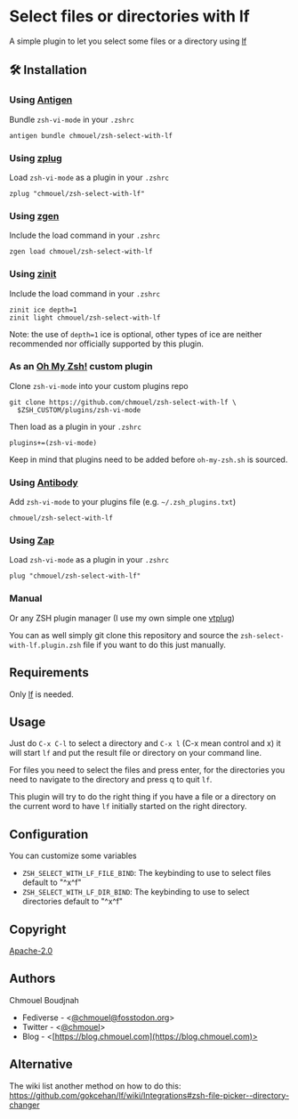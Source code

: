 # Select files or directories with lf

A simple plugin to let you select some files or a directory using [lf](https://github.com/gokcehan/lf)

## 🛠️ Installation

### Using [Antigen](https://github.com/zsh-users/antigen)

Bundle `zsh-vi-mode` in your `.zshrc`

```shell
antigen bundle chmouel/zsh-select-with-lf
```

### Using [zplug](https://github.com/b4b4r07/zplug)

Load `zsh-vi-mode` as a plugin in your `.zshrc`

```shell
zplug "chmouel/zsh-select-with-lf"
```

### Using [zgen](https://github.com/tarjoilija/zgen)

Include the load command in your `.zshrc`

```shell
zgen load chmouel/zsh-select-with-lf
```

### Using [zinit](https://github.com/zdharma-continuum/zinit)

Include the load command in your `.zshrc`

```shell
zinit ice depth=1
zinit light chmouel/zsh-select-with-lf
```

Note: the use of `depth=1` ice is optional, other types of ice are neither
recommended nor officially supported by this plugin.

### As an [Oh My Zsh!](https://github.com/robbyrussell/oh-my-zsh) custom plugin

Clone `zsh-vi-mode` into your custom plugins repo

```shell
git clone https://github.com/chmouel/zsh-select-with-lf \
  $ZSH_CUSTOM/plugins/zsh-vi-mode
```

Then load as a plugin in your `.zshrc`

```shell
plugins+=(zsh-vi-mode)
```

Keep in mind that plugins need to be added before `oh-my-zsh.sh` is sourced.

### Using [Antibody](https://getantibody.github.io/)

Add `zsh-vi-mode` to your plugins file (e.g. `~/.zsh_plugins.txt`)

```shell
chmouel/zsh-select-with-lf
```

### Using [Zap](https://github.com/zap-zsh/zap)

Load `zsh-vi-mode` as a plugin in your `.zshrc`

```shell
plug "chmouel/zsh-select-with-lf"
```

### Manual

Or any ZSH plugin manager (I use my own simple one [vtplug](https://blog.chmouel.com/2022/03/18/vtplug-a-very-dumb-and-tiny-zsh-plugin-manager/))

You can as well simply git clone this repository and source the
`zsh-select-with-lf.plugin.zsh` file if you want to do this just manually.

## Requirements

Only [lf](https://github.com/gokcehan/lf) is needed.

## Usage

Just do `C-x C-l` to select a directory and `C-x l` (C-x mean control and x) it
will start `lf` and put the result file or directory on your command line.

For files you need to select the files and press enter, for the directories you
need to navigate to the directory and press q to quit `lf`.

This plugin will try to do the right thing if you have a file or a directory on
the current word to have `lf` initially started on the right directory.

## Configuration

You can customize some variables

- `ZSH_SELECT_WITH_LF_FILE_BIND`: The keybinding to use to select files default to "^x^f"
- `ZSH_SELECT_WITH_LF_DIR_BIND`: The keybinding to use to select directories default to "^x^f"

## Copyright

[Apache-2.0](./LICENSE)

## Authors

Chmouel Boudjnah

- Fediverse - <[@chmouel@fosstodon.org](https://fosstodon.org/@chmouel)>
- Twitter - <[@chmouel](https://twitter.com/chmouel)>
- Blog - <[https://blog.chmouel.com](https://blog.chmouel.com)>

## Alternative

The wiki list another method on how to do this: <https://github.com/gokcehan/lf/wiki/Integrations#zsh-file-picker--directory-changer>
